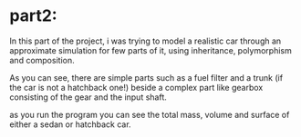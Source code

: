 <h1>part2:</h1>
<p> In this part of the project, i was trying to model a realistic car through an approximate simulation for few parts of it, using inheritance, polymorphism and composition.</p>
<p>As you can see, there are simple parts such as a fuel filter and a trunk (if the car is not a hatchback one!) beside 
a complex part like gearbox consisting of the gear and the input shaft. <p>
<p>as you run the program you can see the total mass, volume and surface of either a sedan or hatchback car.</p>
